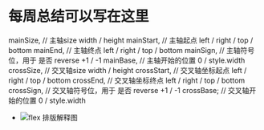 # 每周总结可以写在这里

 mainSize, // 主轴size width / height
 mainStart, // 主轴起点 left / right / top / bottom
 mainEnd, // 主轴终点 left / right / top / bottom
 mainSign, // 主轴符号位，用于 是否 reverse +1 / -1
 mainBase, // 主轴开始的位置 0 / style.width
 crossSize, // 交叉轴size width / height
 crossStart, // 交叉轴坐标起点 left / right / top / bottom
 crossEnd, // 交叉轴坐标终点 left / right / top / bottom
 crossSign, // 交叉轴符号位，用于 是否 reverse +1 / -1
 crossBase; // 交叉轴开始的位置 0 / style.width
 
 - ![flex 排版解释图](http://p0.meituan.net/myvideodistribute/1e160d5f7cbdc299f68d432dcb19cca1137896.png)
